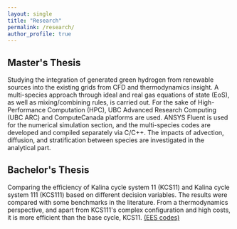 ```yaml
---
layout: single
title: "Research"
permalink: /research/
author_profile: true
---
```


## Master's Thesis
Studying the integration of generated green hydrogen from renewable sources into the existing grids from CFD and thermodynamics insight. A multi-species approach through ideal and real gas equations of state (EoS), as well as mixing/combining rules, is carried out. For the sake of High-Performance Computation (HPC), UBC Advanced Research Computing (UBC ARC) and ComputeCanada platforms are used. ANSYS Fluent is used for the numerical simulation section, and the multi-species codes are developed and compiled separately via C/C++. The impacts of advection, diffusion, and stratification between species are investigated in the analytical part.

## Bachelor's Thesis
Comparing the efficiency of Kalina cycle system 11 (KCS11) and Kalina cycle system 111 (KCS111) based on different decision variables. The results were compared with some benchmarks in the literature. From a thermodynamics perspective, and apart from KCS111's complex configuration and high costs, it is more efficient than the base cycle, KCS11. [(EES codes)](https://github.com/arashjkh/Thermodynamic-and-exergy-analysis-of-KCS11-and-two-other-types-with-three-pressure-levels-BSc-Thesis)


